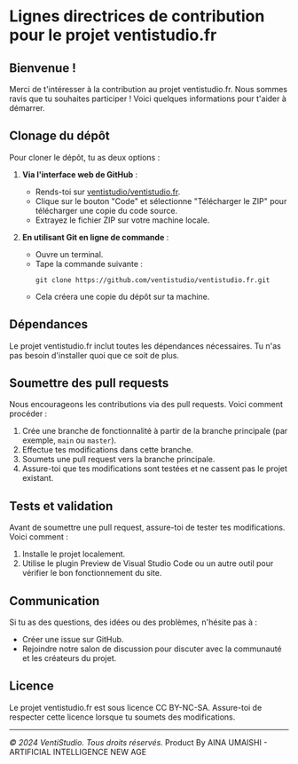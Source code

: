 # Lignes directrices de contribution pour le projet ventistudio.fr

## Bienvenue !

Merci de t'intéresser à la contribution au projet ventistudio.fr. Nous sommes ravis que tu souhaites participer ! Voici quelques informations pour t'aider à démarrer.

## Clonage du dépôt

Pour cloner le dépôt, tu as deux options :

1. **Via l'interface web de GitHub** :
   - Rends-toi sur [ventistudio/ventistudio.fr](https://github.com/ventistudio/ventistudio.fr).
   - Clique sur le bouton "Code" et sélectionne "Télécharger le ZIP" pour télécharger une copie du code source.
   - Extrayez le fichier ZIP sur votre machine locale.

2. **En utilisant Git en ligne de commande** :
   - Ouvre un terminal.
   - Tape la commande suivante :
     ```
     git clone https://github.com/ventistudio/ventistudio.fr.git
     ```
   - Cela créera une copie du dépôt sur ta machine.

## Dépendances

Le projet ventistudio.fr inclut toutes les dépendances nécessaires. Tu n'as pas besoin d'installer quoi que ce soit de plus.

## Soumettre des pull requests

Nous encourageons les contributions via des pull requests. Voici comment procéder :

1. Crée une branche de fonctionnalité à partir de la branche principale (par exemple, `main` ou `master`).
2. Effectue tes modifications dans cette branche.
3. Soumets une pull request vers la branche principale.
4. Assure-toi que tes modifications sont testées et ne cassent pas le projet existant.

## Tests et validation

Avant de soumettre une pull request, assure-toi de tester tes modifications. Voici comment :

1. Installe le projet localement.
2. Utilise le plugin Preview de Visual Studio Code ou un autre outil pour vérifier le bon fonctionnement du site.

## Communication

Si tu as des questions, des idées ou des problèmes, n'hésite pas à :

- Créer une issue sur GitHub.
- Rejoindre notre salon de discussion pour discuter avec la communauté et les créateurs du projet.

## Licence

Le projet ventistudio.fr est sous licence CC BY-NC-SA. Assure-toi de respecter cette licence lorsque tu soumets des modifications.

---
*© 2024 VentiStudio. Tous droits réservés.*
Product By AINA UMAISHI - ARTIFICIAL INTELLIGENCE NEW AGE
